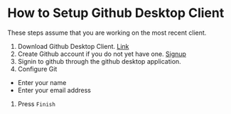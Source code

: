 # How to Setup Github Desktop Client

These steps assume that you are working on the most recent client.

1. Download Github Desktop Client. [Link](https://desktop.github.com/)
1. Create Github account if you do not yet have one. [Signup](https://github.com/join?source=experiment-header-dropdowns-home)
1. Signin to github through the github desktop application.
1. Configure Git
  - Enter your name
  - Enter your email address
1. Press `Finish`
